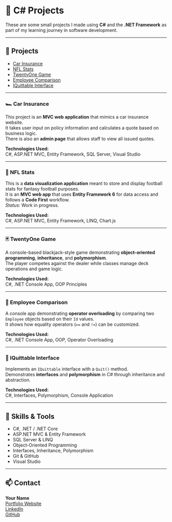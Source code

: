 # 🧠 C# Projects

These are some small projects I made using **C#** and the **.NET Framework** as part of my learning journey in software development.

---

## 🚀 Projects

- [Car Insurance](#car-insurance)
- [NFL Stats](#nfl-stats)
- [TwentyOne Game](#twentyone-game)
- [Employee Comparison](#employee-comparison)
- [IQuittable Interface](#iquittable-interface)

---

### 🏎️ Car Insurance
This project is an **MVC web application** that mimics a car insurance website.  
It takes user input on policy information and calculates a quote based on business logic.  
There is also an **admin page** that allows staff to view all issued quotes.

**Technologies Used:**  
C#, ASP.NET MVC, Entity Framework, SQL Server, Visual Studio

---

### 🏈 NFL Stats
This is a **data visualization application** meant to store and display football stats for fantasy football purposes.  
It is an **MVC web app** that uses **Entity Framework 6** for data access and follows a **Code First** workflow.  
*Status:* Work in progress.

**Technologies Used:**  
C#, ASP.NET MVC, Entity Framework, LINQ, Chart.js

---

### 🃏 TwentyOne Game
A console-based blackjack-style game demonstrating **object-oriented programming**, **inheritance**, and **polymorphism**.  
The player competes against the dealer while classes manage deck operations and game logic.

**Technologies Used:**  
C#, .NET Console App, OOP Principles

---

### 👥 Employee Comparison
A console app demonstrating **operator overloading** by comparing two `Employee` objects based on their `Id` values.  
It shows how equality operators (`==` and `!=`) can be customized.

**Technologies Used:**  
C#, .NET Console App, OOP, Operator Overloading

---

### 💼 IQuittable Interface
Implements an `IQuittable` interface with a `Quit()` method.  
Demonstrates **interfaces** and **polymorphism** in C# through inheritance and abstraction.

**Technologies Used:**  
C#, Interfaces, Polymorphism, Console Application

---

## 🧰 Skills & Tools

- C#, .NET / .NET Core
- ASP.NET MVC & Entity Framework
- SQL Server & LINQ
- Object-Oriented Programming
- Interfaces, Inheritance, Polymorphism
- Git & GitHub
- Visual Studio

---

## 📫 Contact

**Your Name**  
[Portfolio Website](https://your-portfolio-link.com)  
[LinkedIn](https://linkedin.com/in/yourprofile)  
[GitHub](https://github.com/yourusername)


